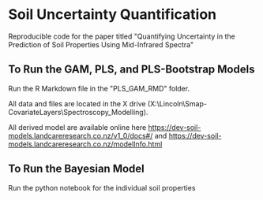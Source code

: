 # Soil Uncertainty Quantification
Reproducible code for the paper titled "Quantifying Uncertainty in the Prediction of Soil Properties Using Mid-Infrared Spectra"

## To Run the GAM, PLS, and PLS-Bootstrap Models
Run the R Markdown file in the "PLS_GAM_RMD" folder. 

All data and files are located in the X drive (X:\Lincoln\Smap-CovariateLayers\Spectroscopy_Modelling\).

All derived model are available online here  https://dev-soil-models.landcareresearch.co.nz/v1_0/docs#/  and https://dev-soil-models.landcareresearch.co.nz/modelInfo.html

## To Run the Bayesian Model 
Run the python notebook for the individual soil properties 